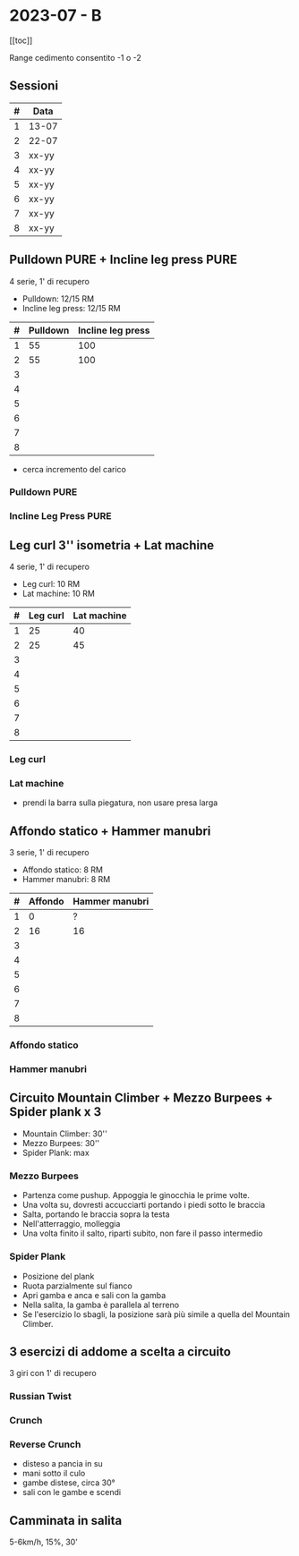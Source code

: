 # 2023-07 - B

[[toc]]

Range cedimento consentito -1 o -2

## Sessioni

| #   | Data  |
| --- | ----- |
| 1   | 13-07 |
| 2   | 22-07 |
| 3   | xx-yy |
| 4   | xx-yy |
| 5   | xx-yy |
| 6   | xx-yy |
| 7   | xx-yy |
| 8   | xx-yy |

## Pulldown PURE + Incline leg press PURE

4 serie, 1' di recupero

- Pulldown: 12/15 RM
- Incline leg press: 12/15 RM

| #   | Pulldown | Incline leg press |
| --- | -------- | ----------------- |
| 1   | 55       | 100               |
| 2   | 55       | 100               |
| 3   |          |                   |
| 4   |          |                   |
| 5   |          |                   |
| 6   |          |                   |
| 7   |          |                   |
| 8   |          |                   |

- cerca incremento del carico

### Pulldown PURE

### Incline Leg Press PURE

## Leg curl 3'' isometria + Lat machine

4 serie, 1' di recupero

- Leg curl: 10 RM
- Lat machine: 10 RM

| #   | Leg curl | Lat machine |
| --- | -------- | ----------- |
| 1   | 25       | 40          |
| 2   | 25       | 45          |
| 3   |          |             |
| 4   |          |             |
| 5   |          |             |
| 6   |          |             |
| 7   |          |             |
| 8   |          |             |

### Leg curl

### Lat machine

- prendi la barra sulla piegatura, non usare presa larga

## Affondo statico + Hammer manubri

3 serie, 1' di recupero

- Affondo statico: 8 RM
- Hammer manubri: 8 RM

| #   | Affondo | Hammer manubri |
| --- | ------- | -------------- |
| 1   | 0       | ?              |
| 2   | 16      | 16             |
| 3   |         |                |
| 4   |         |                |
| 5   |         |                |
| 6   |         |                |
| 7   |         |                |
| 8   |         |                |

### Affondo statico

### Hammer manubri

## Circuito Mountain Climber + Mezzo Burpees + Spider plank x 3

- Mountain Climber: 30''
- Mezzo Burpees: 30''
- Spider Plank: max

### Mezzo Burpees

- Partenza come pushup. Appoggia le ginocchia le prime volte.
- Una volta su, dovresti accucciarti portando i piedi sotto le braccia
- Salta, portando le braccia sopra la testa
- Nell'atterraggio, molleggia
- Una volta finito il salto, riparti subito, non fare il passo intermedio

### Spider Plank

- Posizione del plank
- Ruota parzialmente sul fianco
- Apri gamba e anca e sali con la gamba
- Nella salita, la gamba è parallela al terreno
- Se l'esercizio lo sbagli, la posizione sarà più simile a quella del Mountain Climber.

## 3 esercizi di addome a scelta a circuito

3 giri con 1' di recupero

### Russian Twist

### Crunch

### Reverse Crunch

- disteso a pancia in su
- mani sotto il culo
- gambe distese, circa 30°
- sali con le gambe e scendi

## Camminata in salita

5-6km/h, 15%, 30'
